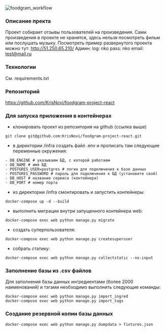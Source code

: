 ![foodgram_workflow](https://github.com/KrisNovi/foodgram-project-react/actions/workflows/foodgram_workflow.yml/badge.svg)
### Описание пректа
Проект собирает отзывы пользователей на произведения. Сами произведения в проекте не хранятся,
здесь нельзя посмотреть фильм или послушать музыку.
Посмотреть пример развернутого проекта можно тут:
http://51.250.65.210/
Админ: 
log: nko
pass: nko
email: test@mail.ru
### Технологии
См. requirements.txt
### Репозиторий
https://github.com/KrisNovi/foodgram-project-react

### Для запуска приложения в контейнерах
- клонировать проект из репозитория на github (ссылка выше)
```
git clone git@github.com:KrisNovi/foodgram-project-react.git
```
- в директории /infra создать файл .env и прописать там следующие переменные окружения:
```
- DB_ENGINE # указываем БД, с которой работаем
- DB_NAME # имя БД
- POSTGRES_USER=postgres # логин для подключения к базе данных
- POSTGRES_PASSWORD # пароль для подключения к БД (установите свой)
- DB_HOST # название сервиса (контейнера)
- DB_PORT # номер порта
```
- из директории /infra смонтировать и запустить контейнеры:
```
docker-compose up -d --build
``` 
- выполнить миграции внутри запущенного контейнера web:
```
docker-compose exec web python manage.py migrate
```
- создать суперпользователя:
```
docker-compose exec web python manage.py createsuperuser
```
- собрать статику:
```
docker-compose exec web python manage.py collectstatic --no-input
```
### Заполнение базы из .csv файлов
Для заполнения базы данных ингредиентами (более 2000 наименований) и тэгами необходимо выполнить следующие команды:
```
docker-compose exec web python manage.py import_ingred
docker-compose exec web python manage.py import_tags
```
### Создание резервной копии базы данных
```
docker-compose exec web python manage.py dumpdata > fixtures.json
```

